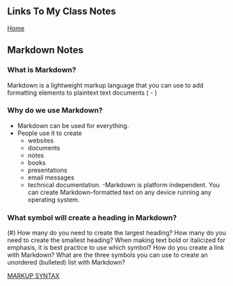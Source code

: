 ## Links To My Class Notes
[Home](https://edgarsvalkovskis.github.io/readme)

## Markdown Notes

### What is Markdown?
Markdown is a lightweight markup language that you can use to add formatting elements to plaintext text documents
( - )

### Why do we use Markdown?
- Markdown can be used for everything.
- People use it to create
     - websites
     - documents
     - notes
     - books
     - presentations
     - email messages
     - technical documentation.
-Markdown is platform independent. You can create Markdown-formatted text on any device running any operating system.

### What symbol will create a heading in Markdown?
(#) 
How many do you need to create the largest heading?
How many do you need to create the smallest heading?
When making text bold or italicized for emphasis, it is best practice to use which symbol?
How do you create a link with Markdown?
What are the three symbols you can use to create an unordered (bulleted) list with Markdown?

[MARKUP SYNTAX](https://www.markdownguide.org/basic-syntax/)

